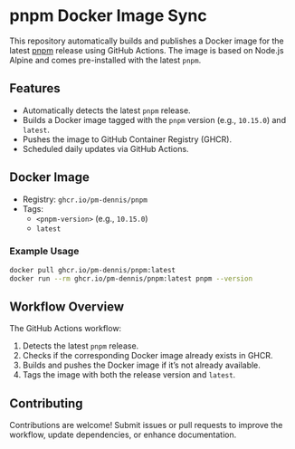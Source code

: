 # pnpm Docker Image Sync

This repository automatically builds and publishes a Docker image for the latest [pnpm](https://pnpm.io/) release using GitHub Actions. The image is based on Node.js Alpine and comes pre-installed with the latest `pnpm`.

## Features

- Automatically detects the latest `pnpm` release.
- Builds a Docker image tagged with the `pnpm` version (e.g., `10.15.0`) and `latest`.
- Pushes the image to GitHub Container Registry (GHCR).
- Scheduled daily updates via GitHub Actions.

## Docker Image

- Registry: `ghcr.io/pm-dennis/pnpm`
- Tags:
  - `<pnpm-version>` (e.g., `10.15.0`)
  - `latest`

### Example Usage

```bash
docker pull ghcr.io/pm-dennis/pnpm:latest
docker run --rm ghcr.io/pm-dennis/pnpm:latest pnpm --version
```

## Workflow Overview

The GitHub Actions workflow:

1. Detects the latest `pnpm` release.
2. Checks if the corresponding Docker image already exists in GHCR.
3. Builds and pushes the Docker image if it’s not already available.
4. Tags the image with both the release version and `latest`.

## Contributing

Contributions are welcome! Submit issues or pull requests to improve the workflow, update dependencies, or enhance documentation.
